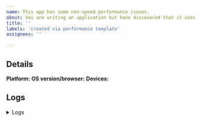 ```yaml
---
name: This app has some non-speed performance issues.
about: You are writing an application but have discovered that it uses too much memory, too much energy (e.g., CPU/GPU usage is high), or its app size is too large.
title: ''
labels: 'created via performance template'
assignees: ''

---
```


<!--
    Thank you for using justapenguin_ca!

    If you have found a performance problem, then fill out the template below.
-->

## Details

<!--
1.  Please tell us exactly how to reproduce the problem you are running into, and how you measured the performance.

2.  Switch justapenguin_ca to main channel and run this app using release mode.
    Verify that the performance issue can be reproduced there.

    The bleeding edge main channel is encouraged here because justapenguin_ca is
    constantly fixing bugs and improving its performance. Your problem in an
    older justapenguin_ca version may have already been solved in the main channel.
-->

<!--
    Please tell us which target platform(s) the problem occurs (Android / iOS / Web / macOS / Linux / Windows)
    Which target OS version, for Web, browser, is the test system running?
    Does the problem occur on an emulator/simulator as well as on physical devices?
-->

**Platform:**
**OS version/browser:**
**Devices:**

## Logs

<details>
<summary>Logs</summary>

<!--
    Run justapenguin_ca website in a browser profiler and attach any output snapshot
    of that command below.
    If there are any analysis errors, try resolving them before filing this issue.
-->

```
```

```
```

</details>
